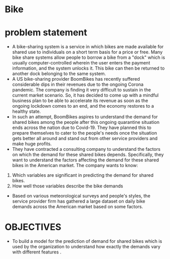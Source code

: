 # Bike
# problem statement
* A bike-sharing system is a service in which bikes are made available for shared use to individuals on a short term basis for a price or free. Many bike share systems allow people to borrow a bike from a "dock" which is usually computer-controlled wherein the user enters the payment information, and the system unlocks it. This bike can then be returned to another dock belonging to the same system. 
* A US bike-sharing provider BoomBikes has recently suffered considerable dips in their revenues due to the ongoing Corona pandemic. The company is finding it very difficult to sustain in the current market scenario. So, it has decided to come up with a mindful business plan to be able to accelerate its revenue as soon as the ongoing lockdown comes to an end, and the economy restores to a healthy state. 
* In such an attempt, BoomBikes aspires to understand the demand for shared bikes among the people after this ongoing quarantine situation ends across the nation due to Covid-19. They have planned this to prepare themselves to cater to the people's needs once the situation gets better all around and stand out from other service providers and make huge profits.
* They have contracted a consulting company to understand the factors on which the demand for these shared bikes depends. Specifically, they want to understand the factors affecting the demand for these shared bikes in the American market. The company wants to know: 
1. Which variables are significant in predicting the demand for shared bikes.
2. How well those variables describe the bike demands 
* Based on various meteorological surveys and people's styles, the service provider firm has gathered a large dataset on daily bike demands across the American market based on some factors. 
# OBJECTIVES 
*  To build a model for the prediction of demand for shared bikes which is used by the organization to understand how exactly the demands vary with different features .
